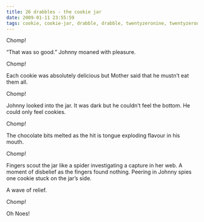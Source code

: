 ```yaml
---
title: 26 drabbles - the cookie jar
date: 2009-01-11 23:55:59
tags: cookie, cookie-jar, drabble, drabble, twentyzeronine, twentyzeronine, writing, 
---
```

<p class="MsoNormal"><span>Chomp! </span></p>
<p class="MsoNormal"><span>“That was so good.” Johnny moaned with pleasure. </span></p>
<p class="MsoNormal"><span>Chomp! </span></p>
<p class="MsoNormal"><span>Each cookie was absolutely delicious but Mother said that he mustn’t eat them all.</span></p>
<p class="MsoNormal"><span>Chomp! </span></p>
<p class="MsoNormal"><span>Johnny looked into the jar. It was dark but he couldn’t feel the bottom. He could only feel cookies.</span></p>
<p class="MsoNormal"><span>Chomp! </span></p>
<p class="MsoNormal"><span>The chocolate bits melted as the hit is tongue exploding flavour in his mouth.</span></p>
<p class="MsoNormal"><span>Chomp! </span></p>
<p class="MsoNormal"><span>Fingers scout the jar like a spider investigating a capture in her web. A moment of disbelief as the fingers found nothing. Peering in Johnny spies one cookie stuck on the jar’s side.</span></p>
<p class="MsoNormal"><span>A wave of relief.</span></p>
<p class="MsoNormal"><span>Chomp! </span></p>
<p class="MsoNormal"><span>Oh Noes!</span></p>